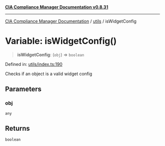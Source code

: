 [**CIA Compliance Manager Documentation v0.8.31**](../../README.md)

***

[CIA Compliance Manager Documentation](../../modules.md) / [utils](../README.md) / isWidgetConfig

# Variable: isWidgetConfig()

> **isWidgetConfig**: (`obj`) => `boolean`

Defined in: [utils/index.ts:190](https://github.com/Hack23/cia-compliance-manager/blob/85c025371255f412469ec0119911b7cb143a6212/src/utils/index.ts#L190)

Checks if an object is a valid widget config

## Parameters

### obj

`any`

## Returns

`boolean`
